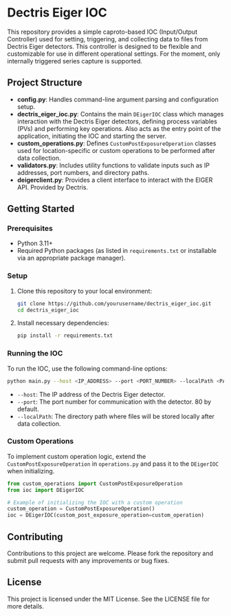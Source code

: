 # Dectris Eiger IOC

This repository provides a simple caproto-based IOC (Input/Output Controller) used for setting, triggering, and collecting data to files from Dectris Eiger detectors. This controller is designed to be flexible and customizable for use in different operational settings. For the moment, only internally triggered series capture is supported. 

## Project Structure

- **config.py**: Handles command-line argument parsing and configuration setup.
- **dectris_eiger_ioc.py**: Contains the main `DEigerIOC` class which manages interaction with the Dectris Eiger detectors, defining process variables (PVs) and performing key operations. Also acts as the entry point of the application, initiating the IOC and starting the server.
- **custom_operations.py**: Defines `CustomPostExposureOperation` classes used for location-specific or custom operations to be performed after data collection.
- **validators.py**: Includes utility functions to validate inputs such as IP addresses, port numbers, and directory paths.
- **deigerclient.py**: Provides a client interface to interact with the EIGER API. Provided by Dectris. 

## Getting Started

### Prerequisites

- Python 3.11+
- Required Python packages (as listed in `requirements.txt` or installable via an appropriate package manager).

### Setup

1. Clone this repository to your local environment:
   ```bash
   git clone https://github.com/yourusername/dectris_eiger_ioc.git
   cd dectris_eiger_ioc
   ```

2. Install necessary dependencies:
   ```bash
   pip install -r requirements.txt
   ```

### Running the IOC

To run the IOC, use the following command-line options:

```bash
python main.py --host <IP_ADDRESS> --port <PORT_NUMBER> --localPath <PATH>
```

- `--host`: The IP address of the Dectris Eiger detector.
- `--port`: The port number for communication with the detector. 80 by default.
- `--localPath`: The directory path where files will be stored locally after data collection.

### Custom Operations

To implement custom operation logic, extend the `CustomPostExposureOperation` in `operations.py` and pass it to the `DEigerIOC` when initializing.

```python
from custom_operations import CustomPostExposureOperation
from ioc import DEigerIOC

# Example of initializing the IOC with a custom operation
custom_operation = CustomPostExposureOperation()
ioc = DEigerIOC(custom_post_exposure_operation=custom_operation)
```

## Contributing

Contributions to this project are welcome. Please fork the repository and submit pull requests with any improvements or bug fixes.

## License

This project is licensed under the MIT License. See the LICENSE file for more details.
